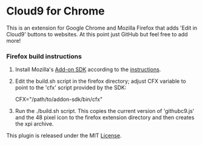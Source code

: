 # Cloud9 for Chrome

This is an extension for Google Chrome and Mozilla Firefox that adds 'Edit in Cloud9' buttons to websites. At this point just GitHub but feel free to add more!

### Firefox build instructions

1. Install Mozilla's [Add-on SDK](https://addons.mozilla.org/en-US/developers/builder) according to the [instructions](https://addons.mozilla.org/en-US/developers/docs/sdk/1.3/dev-guide/addon-development/installation.html).

2. Edit the build.sh script in the firefox directory; adjust CFX variable to point to the 'cfx' script provided by the SDK:

	CFX="/path/to/addon-sdk/bin/cfx"

3. Run the ./build.sh script. This copies the current version of 'githubc9.js' and the 48 pixel icon to the firefox extension directory and then creates the xpi archive.

This plugin is released under the MIT [License](https://github.com/c9/open-in-c9-extension/blob/master/LICENSE).
